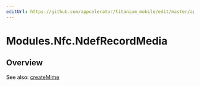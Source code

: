 ```yaml
---
editUrl: https://github.com/appcelerator/titanium_mobile/edit/master/apidoc/NdefRecord.yml
---
```

# Modules.Nfc.NdefRecordMedia

<TypeHeader/>

## Overview

See also:
[createMime](http://developer.android.com/reference/android/nfc/NdefRecord.html#createMime(java.lang.String,%20byte[]))

<ApiDocs/>
